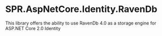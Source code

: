 # SPR.AspNetCore.Identity.RavenDb
This library offers the ability to use RavenDb 4.0 as a storage engine for ASP.NET Core 2.0 Identity
